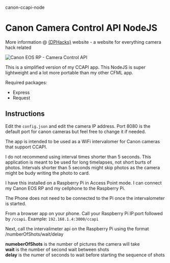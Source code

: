 canon-ccapi-node
# Canon Camera Control API NodeJS

More information @ [{DPHacks}](https://dphacks.com/how-to-canon-camera-control-api-ccapi/) website - a website for everything camera hack related

![Canon EOS RP - Camera Control API](https://i0.wp.com/dphacks.com/wp-content/uploads/2019/04/Canon-CCAPI-EOS-RP_1.jpg?resize=768%2C512&ssl=1 "Canon EOS RP - CCAPI")

This is a simplified version of my CCAPI app. This NodeJS is super lightweight and a lot more portable than my other CFML app.

Required packages:
- Express
- Request

## Instructions

Edit the ```config.json``` and edit the camera IP address. Port 8080 is the default port for canon cameras but feel free to change it if needed.

The app is intended to be used as a WiFi intervalomer for Canon cameras that support CCAPI.

I do not recommend using interval times shorter than 5 seconds. This application is meant to be used for long timelapses, not short burts of photos. Intervals shorter than 5 seconds might skip photos as the camera might be budy writing the photo to card.

I have this installed on a Raspberry Pi in Access Point mode. I can connect my Canon EOS RP and my cellphone to the Raspberry Pi.

The Phone does not need to be connected to the Pi once the intervalometer is started.

From a browser app on your phone. Call your Raspberry Pi IP:port followed by ```/ccapi```. Example:
```192.168.1.4:3000/ccapi```

Next, call the intervalimeter api on the Raspberry Pi using the format /numberOfShots/wait/delay

**numeberOfShots** is the number of pictures the camera will take\
**wait** is the number of second wait between shots\
**delay** is the numer of seconds to wait before starting the sequence of shots





